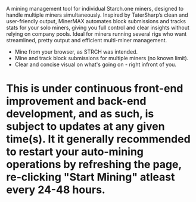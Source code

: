 A mining management tool for individual Starch.one miners, designed to handle multiple miners simultaneously. Inspired by TaterSharp’s clean and user-friendly output, MinerMAX automates block submissions and tracks stats for your solo miners, giving you full control and clear insights without relying on company pools. Ideal for miners running several rigs who want streamlined, pretty output and efficient multi-miner management.

- Mine from your browser, as STRCH was intended.
- Mine and track block submissions for multiple miners (no known limit).
- Clear and concise visual on what's going on - right infront of you.

# This is under continuous front-end improvement and back-end development, and as such, is subject to updates at any given time(s). It it generally recommended to restart your auto-mining operations by refreshing the page, re-clicking "Start Mining" atleast every 24-48 hours.
